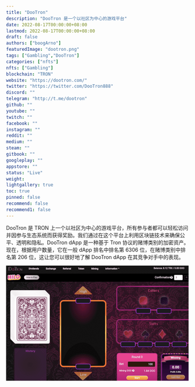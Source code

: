 ```yaml
---
title: "DooTron"
description: "DooTron 是一个以社区为中心的游戏平台"
date: 2022-08-17T00:00:00+08:00
lastmod: 2022-08-17T00:00:00+08:00
draft: false
authors: ["boogArno"]
featuredImage: "dootron.png"
tags: ["Gambling","DooTron"]
categories: ["nfts"]
nfts: ["Gambling"]
blockchain: "TRON"
website: "https://dootron.com/"
twitter: "https://twitter.com/DooTron888"
discord: ""
telegram: "http://t.me/dootron"
github: ""
youtube: ""
twitch: ""
facebook: ""
instagram: ""
reddit: ""
medium: ""
steam: ""
gitbook: ""
googleplay: ""
appstore: ""
status: "Live"
weight: 
lightgallery: true
toc: true
pinned: false
recommend: false
recommend1: false
---
```

DooTron 是 TRON 上一个以社区为中心的游戏平台，所有参与者都可以轻松访问并因参与生态系统而获得奖励。我们通过在这个平台上利用区块链技术来确保公平、透明和隐私。DooTron dApp 是一种基于 Tron 协议的赌博类别的加密资产。现在，根据用户数量，它在一般 dApp 排名中排名第 6306 位，在赌博类别中排名第 206 位，这让您可以很好地了解 DooTron dApp 在其竞争对手中的表现。

![dootron-dapp-gambling-tron-image1-500x315_0a6713a1ca6cd19af93c38f6a8396e2f](dootron-dapp-gambling-tron-image1-500x315_0a6713a1ca6cd19af93c38f6a8396e2f.png)

